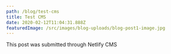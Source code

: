 ```yaml
---
path: /blog/test-cms
title: Test CMS
date: 2020-02-12T11:04:31.888Z
featuredImage: /src/images/blog-uploads/blog-post1-image.jpg
---
```

This post was submitted through Netlify CMS

